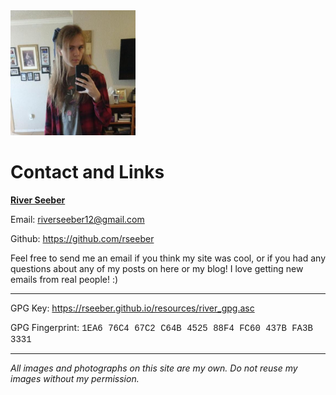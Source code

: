 <img src="/images/me-1.jpg" class="sideImage" width="200" height="200" alt="River, wearing a hair bow and a red flannel. Mirror selfie">
<h1>Contact and Links</h1>
<p><strong style="color: inherit;"><u>River Seeber</u></strong></p>
<p>Email: <a href="mailto:riverseeber12@gmail.com">riverseeber12@gmail.com</a></p>
<p>Github: <a href="https://github.com/rseeber">https://github.com/rseeber</a></p>
<p>Feel free to send me an email if you think my site was cool, or if you had any questions about any of my posts on here or my blog! I love getting new emails from real people! :)</p>
<hr>
<p>GPG Key: <a href="/resources/river_gpg.asc">https://rseeber.github.io/resources/river_gpg.asc</a></p>
<p>GPG Fingerprint: <span style="font-family:'Courier New', Courier, monospace;">1EA6 76C4 67C2 C64B 4525  88F4 FC60 437B FA3B 3331</span></p>
<hr>
<p><em>All images and photographs on this site are my own. Do not reuse my images without my permission.</em></p>